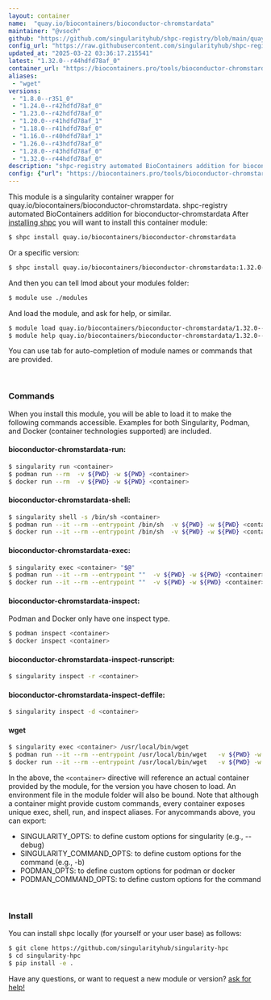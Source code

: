 ```yaml
---
layout: container
name:  "quay.io/biocontainers/bioconductor-chromstardata"
maintainer: "@vsoch"
github: "https://github.com/singularityhub/shpc-registry/blob/main/quay.io/biocontainers/bioconductor-chromstardata/container.yaml"
config_url: "https://raw.githubusercontent.com/singularityhub/shpc-registry/main/quay.io/biocontainers/bioconductor-chromstardata/container.yaml"
updated_at: "2025-03-22 03:36:17.215541"
latest: "1.32.0--r44hdfd78af_0"
container_url: "https://biocontainers.pro/tools/bioconductor-chromstardata"
aliases:
 - "wget"
versions:
 - "1.8.0--r351_0"
 - "1.24.0--r42hdfd78af_0"
 - "1.23.0--r42hdfd78af_0"
 - "1.20.0--r41hdfd78af_1"
 - "1.18.0--r41hdfd78af_0"
 - "1.16.0--r40hdfd78af_1"
 - "1.26.0--r43hdfd78af_0"
 - "1.28.0--r43hdfd78af_0"
 - "1.32.0--r44hdfd78af_0"
description: "shpc-registry automated BioContainers addition for bioconductor-chromstardata"
config: {"url": "https://biocontainers.pro/tools/bioconductor-chromstardata", "maintainer": "@vsoch", "description": "shpc-registry automated BioContainers addition for bioconductor-chromstardata", "latest": {"1.32.0--r44hdfd78af_0": "sha256:3456dc90dc4239ceedd9a0b727af5f86bc57c74b30871199fad9533563b68a2d"}, "tags": {"1.8.0--r351_0": "sha256:0f50633e0469a1169940f69de16cd9f754492ade6d195f9eac883acb87839bfb", "1.24.0--r42hdfd78af_0": "sha256:e17fe4a374682b75f3a25aa43c5f81ff5d3ec21d181c43aabf19cd0f5e41583a", "1.23.0--r42hdfd78af_0": "sha256:4015de1c3e230439c67f16ec5435d76302eec9e4e9fd8883a03dfdf9d07d8245", "1.20.0--r41hdfd78af_1": "sha256:5983aba2b1d0c6b5c43fd395f23dfcd30583f65dd8ef1b39a0522906ac5e9884", "1.18.0--r41hdfd78af_0": "sha256:0b6a4c142212135b331cbf7a2a9acacc55dce18898cbc3ebaf96dac28fce523a", "1.16.0--r40hdfd78af_1": "sha256:6dedfb417158d387d1e6e139ad55848632112e741baf9ae7eb75ad1510ac5082", "1.26.0--r43hdfd78af_0": "sha256:43e29765282a3d75bbe8f4ad8ebffe6175a446e4d84839daa7e0307449a0ac6a", "1.28.0--r43hdfd78af_0": "sha256:903dffab3f71cb914ce36900984fa1d005a57ae845f66e29239fa1fd1bd0bc6d", "1.32.0--r44hdfd78af_0": "sha256:3456dc90dc4239ceedd9a0b727af5f86bc57c74b30871199fad9533563b68a2d"}, "docker": "quay.io/biocontainers/bioconductor-chromstardata", "aliases": {"wget": "/usr/local/bin/wget"}}
---
```


This module is a singularity container wrapper for quay.io/biocontainers/bioconductor-chromstardata.
shpc-registry automated BioContainers addition for bioconductor-chromstardata
After [installing shpc](#install) you will want to install this container module:


```bash
$ shpc install quay.io/biocontainers/bioconductor-chromstardata
```

Or a specific version:

```bash
$ shpc install quay.io/biocontainers/bioconductor-chromstardata:1.32.0--r44hdfd78af_0
```

And then you can tell lmod about your modules folder:

```bash
$ module use ./modules
```

And load the module, and ask for help, or similar.

```bash
$ module load quay.io/biocontainers/bioconductor-chromstardata/1.32.0--r44hdfd78af_0
$ module help quay.io/biocontainers/bioconductor-chromstardata/1.32.0--r44hdfd78af_0
```

You can use tab for auto-completion of module names or commands that are provided.

<br>

### Commands

When you install this module, you will be able to load it to make the following commands accessible.
Examples for both Singularity, Podman, and Docker (container technologies supported) are included.

#### bioconductor-chromstardata-run:

```bash
$ singularity run <container>
$ podman run --rm  -v ${PWD} -w ${PWD} <container>
$ docker run --rm  -v ${PWD} -w ${PWD} <container>
```

#### bioconductor-chromstardata-shell:

```bash
$ singularity shell -s /bin/sh <container>
$ podman run --it --rm --entrypoint /bin/sh  -v ${PWD} -w ${PWD} <container>
$ docker run --it --rm --entrypoint /bin/sh  -v ${PWD} -w ${PWD} <container>
```

#### bioconductor-chromstardata-exec:

```bash
$ singularity exec <container> "$@"
$ podman run --it --rm --entrypoint ""  -v ${PWD} -w ${PWD} <container> "$@"
$ docker run --it --rm --entrypoint ""  -v ${PWD} -w ${PWD} <container> "$@"
```

#### bioconductor-chromstardata-inspect:

Podman and Docker only have one inspect type.

```bash
$ podman inspect <container>
$ docker inspect <container>
```

#### bioconductor-chromstardata-inspect-runscript:

```bash
$ singularity inspect -r <container>
```

#### bioconductor-chromstardata-inspect-deffile:

```bash
$ singularity inspect -d <container>
```


#### wget

```bash
$ singularity exec <container> /usr/local/bin/wget
$ podman run --it --rm --entrypoint /usr/local/bin/wget   -v ${PWD} -w ${PWD} <container> -c " $@"
$ docker run --it --rm --entrypoint /usr/local/bin/wget   -v ${PWD} -w ${PWD} <container> -c " $@"
```



In the above, the `<container>` directive will reference an actual container provided
by the module, for the version you have chosen to load. An environment file in the
module folder will also be bound. Note that although a container
might provide custom commands, every container exposes unique exec, shell, run, and
inspect aliases. For anycommands above, you can export:

 - SINGULARITY_OPTS: to define custom options for singularity (e.g., --debug)
 - SINGULARITY_COMMAND_OPTS: to define custom options for the command (e.g., -b)
 - PODMAN_OPTS: to define custom options for podman or docker
 - PODMAN_COMMAND_OPTS: to define custom options for the command

<br>

### Install

You can install shpc locally (for yourself or your user base) as follows:

```bash
$ git clone https://github.com/singularityhub/singularity-hpc
$ cd singularity-hpc
$ pip install -e .
```

Have any questions, or want to request a new module or version? [ask for help!](https://github.com/singularityhub/singularity-hpc/issues)